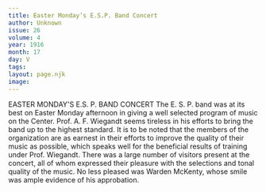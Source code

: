 ```yaml
---
title: Easter Monday’s E.S.P. Band Concert
author: Unknown
issue: 26
volume: 4
year: 1916
month: 17
day: V
tags:
layout: page.njk
image:
---
```

EASTER MONDAY'S E.S. P. BAND CONCERT       The E. S. P. band was at its best on Easter Monday afternoon in giving a well selected program of music on the Center. Prof. A. F. Wiegandt seems tireless in his efforts to bring the band up to the highest standard. It is to be noted that the members of the organization are as earnest in their efforts to improve the quality of their music as possible, which speaks well for the beneficial results of training under Prof. Wiegandt. There was a large number of visitors present at the concert, all of whom expressed their pleasure with the selections and tonal quality of the music. No less pleased was Warden McKenty, whose smile was ample evidence of his approbation.    




